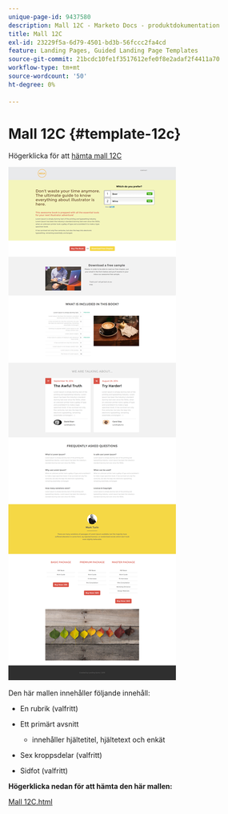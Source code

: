 ```yaml
---
unique-page-id: 9437580
description: Mall 12C - Marketo Docs - produktdokumentation
title: Mall 12C
exl-id: 23229f5a-6d79-4501-bd3b-56fccc2fa4cd
feature: Landing Pages, Guided Landing Page Templates
source-git-commit: 21bcdc10fe1f3517612efe0f8e2adaf2f4411a70
workflow-type: tm+mt
source-wordcount: '50'
ht-degree: 0%

---
```


# Mall 12C {#template-12c}

Högerklicka för att [hämta mall 12C](https://experienceleague.adobe.com/landing/marketo/lp-templates/template-12c.html?lang=sv-SE)

![](assets/image2015-8-4-14-3a36-3a13.png)

Den här mallen innehåller följande innehåll:

* En rubrik (valfritt)
* Ett primärt avsnitt

   * innehåller hjältetitel, hjältetext och enkät

* Sex kroppsdelar (valfritt)
* Sidfot (valfritt)

**Högerklicka nedan för att hämta den här mallen:**

[Mall 12C.html](https://experienceleague.adobe.com/landing/marketo/lp-templates/template-12c.html?lang=sv-SE)
